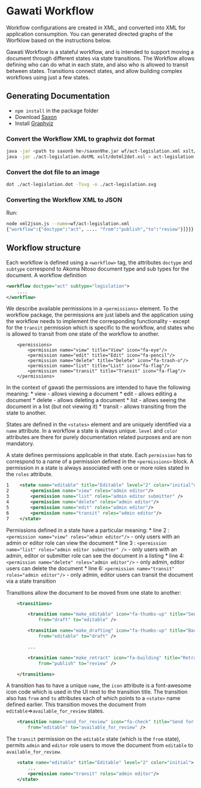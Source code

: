 # Gawati Workflow

Workflow configurations are created in XML, and converted into XML for application consumption. 
You can generated directed graphs of the Worfklow based on the instructions below.

Gawati Workflow is a stateful workflow, and is intended to support moving a document through different states via state transitions. 
The Workflow allows defining who can do what in each state, and also who is allowed to transit between states. 
Transitions connect states, and allow building complex workflows using just a few states. 

## Generating Documentation

 * `npm install` in the package folder
 * Download [Saxon](https://sourceforge.net/projects/saxon/files/Saxon-HE/9.8/saxonHE9-8-0-1J.zip/download)
 * Install [Graphviz](https://graphviz.gitlab.io/download/)


### Convert the Workflow XML to graphviz dot format

``` bash
java -jar <path to saxon9 he>/saxon9he.jar wf/act-legislation.xml xslt/wf2dotML.xsl  > act-legislation.dotML
java -jar ./act-legislation.dotML xslt/dotml2dot.xsl > act-legislation.dot

```

### Convert the dot file to an image

``` bash
dot ./act-legislation.dot -Tsvg -o ./act-legislation.svg
```


### Converting the Workflow XML to JSON

Run: 

``` bash
node xml2json.js --name=wf/act-legislation.xml 
{"workflow":{"doctype":"act", .... "from":"publish","to":"review"}]}}}
```

## Workflow structure

Each workflow is defined using a `<workflow>` tag, the attributes `doctype` and `subtype` correspond to Akoma Ntoso document type and sub types for the document.  A workflow definition

``` xml
<workflow doctype="act" subtype="legislation">
    ....
</workflow>
```

We describe available permissions in a `<permissions>` element. To the workflow package, the permissions are just labels and the application using the workflow needs to implement the corresponding functionality - except for the `transit` permission which is specific to the workflow, and states who is allowed to transit from one state of the workflow to another.

```
    <permissions>
        <permission name="view" title="View" icon="fa-eye"/>
        <permission name="edit" title="Edit" icon="fa-pencil"/>
        <permission name="delete" title="Delete" icon="fa-trash-o"/>
        <permission name="list" title="List" icon="fa-flag"/>
        <permission name="transit" title="Transit" icon="fa-flag"/>
    </permissions>
```

In the context of gawati the permissions are intended to have the following meaning: 
    * view - allows viewing a document
    * edit - allows editing a document
    * delete - allows deleting a document
    * list - allows seeing the document in a list (but not viewing it)
    * transit - allows transiting from the state to another.

States are defined in the `<states>` element and are uniquely identified via a `name` attribute. 
In a workflow a state is always unique. `level` and `color` attributes are there for purely documentation related purposes and are non mandatory.

A state defines permissions applicable in that state. Each `permission` has to correspond to a name of a permission defined in the `<permissions>` block. A permission in a state is always associated with one or more roles stated in the `roles` attribute.

``` xml
1    <state name="editable" title="Editable" level="2" color="initial">
2        <permission name="view" roles="admin editor"/>
3        <permission name="list" roles="admin editor submitter" />
4        <permission name="delete" roles="admin editor"/>
5        <permission name="edit" roles="admin editor"/>
6        <permission name="transit" roles="admin editor"/>
7    </state>
```

Permissions defined in a state have a particular meaning: 
    * line 2 : `<permission name="view" roles="admin editor"/>` - only users with an admin or editor role can view the document
    * line 3 : `<permission name="list" roles="admin editor submitter" />` - only users with an admin, editor or submitter role can see the document in a listing
    * line 4: `<permission name="delete" roles="admin editor"/>` - only admin, editor users can delete the document
    * line 6: `<permission name="transit" roles="admin editor"/>` - only admin, editor users can transit the document via a state transition

Transitions allow the document to be moved from one state to another: 

``` xml
    <transitions>

        <transition name="make_editable" icon="fa-thumbs-up" title="Send for Editing"
            from="draft" to="editable" />

        <transition name="make_drafting" icon="fa-thumbs-up" title="Back to Drafting"
            from="editable" to="draft" />

        ...

        <transition name="make_retract" icon="fa-building" title="Retract" 
            from="publish" to="review" />

    </transitions>
```

A transition has to have a unique `name`, the `icon` attribute is a font-awesome icon code which is used in the UI next to the transition title. The transition also has `from` and `to` attributes each of which points to a `<state>` name defined earlier. 
This transition moves the document from `editable`=>`available_for_review` states. 

``` xml
    <transition name="send_for_review" icon="fa-check" title="Send for Review" 
        from="editable" to="available_for_review" />
```

The `transit` permission on the `editable` state (which is the `from` state), permits `admin` and `editor` role users to move the document from `editable` to `available_for_review`. 

``` xml
    <state name="editable" title="Editable" level="2" color="initial">
        ...
        <permission name="transit" roles="admin editor"/>
    </state>
```

